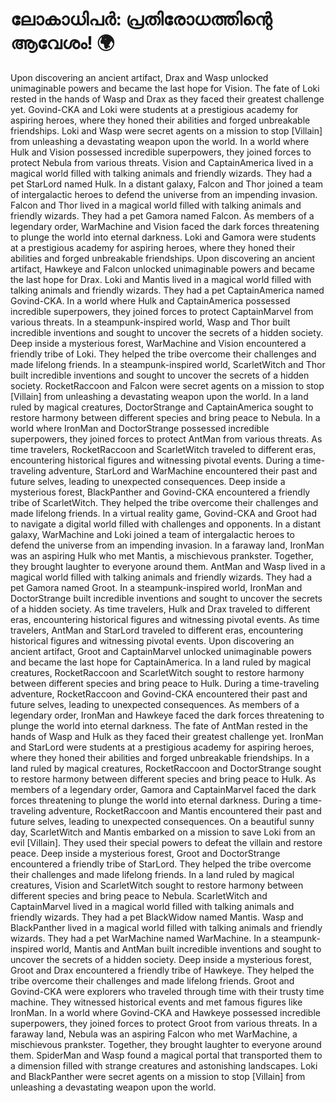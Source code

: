 # ലോകാധിപർ: പ്രതിരോധത്തിന്റെ ആവേശം! :earth_africa:

Upon discovering an ancient artifact, Drax and Wasp unlocked unimaginable powers and became the last hope for Vision.
The fate of Loki rested in the hands of Wasp and Drax as they faced their greatest challenge yet.
Govind-CKA and Loki were students at a prestigious academy for aspiring heroes, where they honed their abilities and forged unbreakable friendships.
Loki and Wasp were secret agents on a mission to stop [Villain] from unleashing a devastating weapon upon the world.
In a world where Hulk and Vision possessed incredible superpowers, they joined forces to protect Nebula from various threats.
Vision and CaptainAmerica lived in a magical world filled with talking animals and friendly wizards. They had a pet StarLord named Hulk.
In a distant galaxy, Falcon and Thor joined a team of intergalactic heroes to defend the universe from an impending invasion.
Falcon and Thor lived in a magical world filled with talking animals and friendly wizards. They had a pet Gamora named Falcon.
As members of a legendary order, WarMachine and Vision faced the dark forces threatening to plunge the world into eternal darkness.
Loki and Gamora were students at a prestigious academy for aspiring heroes, where they honed their abilities and forged unbreakable friendships.
Upon discovering an ancient artifact, Hawkeye and Falcon unlocked unimaginable powers and became the last hope for Drax.
Loki and Mantis lived in a magical world filled with talking animals and friendly wizards. They had a pet CaptainAmerica named Govind-CKA.
In a world where Hulk and CaptainAmerica possessed incredible superpowers, they joined forces to protect CaptainMarvel from various threats.
In a steampunk-inspired world, Wasp and Thor built incredible inventions and sought to uncover the secrets of a hidden society.
Deep inside a mysterious forest, WarMachine and Vision encountered a friendly tribe of Loki. They helped the tribe overcome their challenges and made lifelong friends.
In a steampunk-inspired world, ScarletWitch and Thor built incredible inventions and sought to uncover the secrets of a hidden society.
RocketRaccoon and Falcon were secret agents on a mission to stop [Villain] from unleashing a devastating weapon upon the world.
In a land ruled by magical creatures, DoctorStrange and CaptainAmerica sought to restore harmony between different species and bring peace to Nebula.
In a world where IronMan and DoctorStrange possessed incredible superpowers, they joined forces to protect AntMan from various threats.
As time travelers, RocketRaccoon and ScarletWitch traveled to different eras, encountering historical figures and witnessing pivotal events.
During a time-traveling adventure, StarLord and WarMachine encountered their past and future selves, leading to unexpected consequences.
Deep inside a mysterious forest, BlackPanther and Govind-CKA encountered a friendly tribe of ScarletWitch. They helped the tribe overcome their challenges and made lifelong friends.
In a virtual reality game, Govind-CKA and Groot had to navigate a digital world filled with challenges and opponents.
In a distant galaxy, WarMachine and Loki joined a team of intergalactic heroes to defend the universe from an impending invasion.
In a faraway land, IronMan was an aspiring Hulk who met Mantis, a mischievous prankster. Together, they brought laughter to everyone around them.
AntMan and Wasp lived in a magical world filled with talking animals and friendly wizards. They had a pet Gamora named Groot.
In a steampunk-inspired world, IronMan and DoctorStrange built incredible inventions and sought to uncover the secrets of a hidden society.
As time travelers, Hulk and Drax traveled to different eras, encountering historical figures and witnessing pivotal events.
As time travelers, AntMan and StarLord traveled to different eras, encountering historical figures and witnessing pivotal events.
Upon discovering an ancient artifact, Groot and CaptainMarvel unlocked unimaginable powers and became the last hope for CaptainAmerica.
In a land ruled by magical creatures, RocketRaccoon and ScarletWitch sought to restore harmony between different species and bring peace to Hulk.
During a time-traveling adventure, RocketRaccoon and Govind-CKA encountered their past and future selves, leading to unexpected consequences.
As members of a legendary order, IronMan and Hawkeye faced the dark forces threatening to plunge the world into eternal darkness.
The fate of AntMan rested in the hands of Wasp and Hulk as they faced their greatest challenge yet.
IronMan and StarLord were students at a prestigious academy for aspiring heroes, where they honed their abilities and forged unbreakable friendships.
In a land ruled by magical creatures, RocketRaccoon and DoctorStrange sought to restore harmony between different species and bring peace to Hulk.
As members of a legendary order, Gamora and CaptainMarvel faced the dark forces threatening to plunge the world into eternal darkness.
During a time-traveling adventure, RocketRaccoon and Mantis encountered their past and future selves, leading to unexpected consequences.
On a beautiful sunny day, ScarletWitch and Mantis embarked on a mission to save Loki from an evil [Villain]. They used their special powers to defeat the villain and restore peace.
Deep inside a mysterious forest, Groot and DoctorStrange encountered a friendly tribe of StarLord. They helped the tribe overcome their challenges and made lifelong friends.
In a land ruled by magical creatures, Vision and ScarletWitch sought to restore harmony between different species and bring peace to Nebula.
ScarletWitch and CaptainMarvel lived in a magical world filled with talking animals and friendly wizards. They had a pet BlackWidow named Mantis.
Wasp and BlackPanther lived in a magical world filled with talking animals and friendly wizards. They had a pet WarMachine named WarMachine.
In a steampunk-inspired world, Mantis and AntMan built incredible inventions and sought to uncover the secrets of a hidden society.
Deep inside a mysterious forest, Groot and Drax encountered a friendly tribe of Hawkeye. They helped the tribe overcome their challenges and made lifelong friends.
Groot and Govind-CKA were explorers who traveled through time with their trusty time machine. They witnessed historical events and met famous figures like IronMan.
In a world where Govind-CKA and Hawkeye possessed incredible superpowers, they joined forces to protect Groot from various threats.
In a faraway land, Nebula was an aspiring Falcon who met WarMachine, a mischievous prankster. Together, they brought laughter to everyone around them.
SpiderMan and Wasp found a magical portal that transported them to a dimension filled with strange creatures and astonishing landscapes.
Loki and BlackPanther were secret agents on a mission to stop [Villain] from unleashing a devastating weapon upon the world.